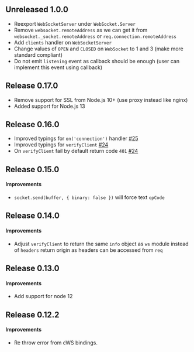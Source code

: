 ## Unreleased 1.0.0

* Reexport `WebSocketServer` under `WebSocket.Server`
* Remove `websocket.remoteAddress` as we can get it from `websocket._socket.remoteAddress` or `req.connection.remoteAddress`
* Add `clients` handler on `WebSocketServer`
* Change values of `OPEN` and `CLOSED` on `WebSocket` to 1 and 3 (make more standard compliant)
* Do not emit `listening` event as callback should be enough (user can implement this event using callback)

## Release 0.17.0

* Remove support for SSL from Node.js 10+ (use proxy instead like nginx)
* Added support for Node.js 13

## Release 0.16.0

* Improved typings for `on('connection')` handler [#25](https://github.com/ClusterWS/cWS/pull/25)
* Improved typings for `verifyClient` [#24](https://github.com/ClusterWS/cWS/pull/24)
* On `verifyClient` fail by default return code `401` [#24](https://github.com/ClusterWS/cWS/pull/24)

## Release 0.15.0
#### Improvements
* `socket.send(buffer, { binary: false })` will force text `opCode`

## Release 0.14.0
#### Improvements
* Adjust `verifyClient` to return the same `info` object as `ws` module instead of `headers` return origin as headers can be accessed from `req`

## Release 0.13.0
#### Improvements
* Add support for node 12

## Release 0.12.2
#### Improvements
* Re throw error from cWS bindings.

